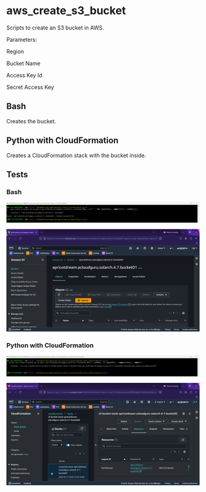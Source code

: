# aws_create_s3_bucket

Scripts to create an S3 bucket in AWS.

Parameters:

Region

Bucket Name

Access Key Id

Secret Access Key


## Bash

Creates the bucket.

## Python with CloudFormation

Creates a CloudFormation stack with the bucket inside.

## Tests

### Bash

![Shell](tests/bash_01_shell.png)

![AWS Console](tests/bash_02_aws_console.png)

### Python with CloudFormation

![Shell](tests/python_with_cloud_formation_01_shell.png)

![AWS Console](tests/python_with_cloud_formation_02_aws_console.png)

